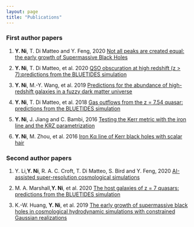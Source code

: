 ```yaml
---
layout: page
title: "Publications"
---
```


<style>
li {
    margin-bottom: 12px;
}
</style>

### First author papers
<ol>
<li><b>Y. Ni</b>, T. Di Matteo and Y. Feng, 2020 <a href="https://arxiv.org/abs/2012.04714">Not all peaks are created equal: the early growth of Supermassive Black Holes</a> </li>

<li><b>Y. Ni</b>, T. Di Matteo, et al. 2020 <a href="https://academic.oup.com/mnras/article/495/2/2135/5835703">QSO obscuration at high redshift (z > 7):predictions from the BLUETIDES simulation</a> </li>

<li><b>Y. Ni</b>, M.-Y. Wang, et al. 2019 <a href="https://academic.oup.com/mnras/article/488/4/5551/5541084">Predictions for the abundance of high-redshift galaxies in a fuzzy dark matter universe</a> </li>

<li><b>Y. Ni</b>, T. Di Matteo, et al. 2018 <a href="https://academic.oup.com/mnras/article/481/4/4877/5108201">Gas outflows from the z = 7.54 quasar: predictions from the BLUETIDES simulation</a> </li>

<li><b>Y. Ni</b>, J. Jiang and C. Bambi, 2016 <a href="https://iopscience.iop.org/article/10.1088/1475-7516/2016/09/014">Testing the Kerr metric with the iron line and the KRZ parametrization</a> </li>

<li><b>Y. Ni</b>, M. Zhou, et al. 2016 <a href="https://iopscience.iop.org/article/10.1088/1475-7516/2016/07/049">Iron Kα line of Kerr black holes with scalar hair</a> </li>
</ol>

### Second author papers

<ol>
<li>Y. Li,<b>Y. Ni</b>, R. A. C. Croft, T. Di Matteo, S. Bird and Y. Feng, 2020 <a href="https://arxiv.org/abs/2010.06608">AI-assisted super-resolution cosmological simulations</a> </li>

<li>M. A. Marshall,<b>Y. Ni</b>, et al. 2020 <a href="https://academic.oup.com/mnras/article/499/3/3819/5917996">The host galaxies of z = 7 quasars: predictions from the BLUETIDES simulation</a> </li>

<li>K.-W. Huang, <b>Y. Ni</b>, et al. 2019 <a href="https://academic.oup.com/mnras/article/496/1/1/5851290">The early growth of supermassive black holes in cosmological hydrodynamic simulations with constrained Gaussian realizations</a> </li>
</ol>
